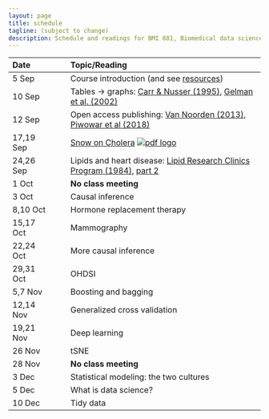 ```yaml
---
layout: page
title: schedule
tagline: (subject to change)
description: Schedule and readings for BMI 881, Biomedical data science scholarly literature
---
```


| Date    | &nbsp;&nbsp;&nbsp;&nbsp;   | Topic/Reading  |
| :------ | -- | :----- |
| 5 Sep   |    | Course introduction (and see [resources](resources.html))
| 10 Sep  |    | Tables &rarr; graphs: [Carr & Nusser (1995)](http://mason.gmu.edu/~dcarr/lib/v6n3.pdf), [Gelman et al. (2002)](https://doi.org/10.1198/000313002317572790)
| 12 Sep  |    | Open access publishing: [Van Noorden (2013)](https://doi.org/10.1038/495426a), [Piwowar et al (2018)](https://doi.org/10.7717/peerj.4375)
| 17,19 Sep  |    | [Snow on Cholera](http://www.ph.ucla.edu/epi/snow/snowbook.html) [![pdf logo](https://kbroman.org/pages/icons16/pdf-icon.png)](https://bit.ly/snow_cholera_pdf) |
| 24,26 Sep |     | Lipids and heart disease: [Lipid Research Clinics Program (1984)](https://doi.org/10.1001/jama.1984.03340270029025), [part 2](https://doi.org/10.1001/jama.1984.03340270043026) |
| 1 Oct   |    | **No class meeting**
| 3 Oct   |    | Causal inference
| 8,10 Oct |   | Hormone replacement therapy |
| 15,17 Oct |  | Mammography
| 22,24 Oct |  | More causal inference
| 29,31 Oct |  | OHDSI
| 5,7 Nov   |  | Boosting and bagging
| 12,14 Nov |  | Generalized cross validation |
| 19,21 Nov |  | Deep learning
| 26 Nov    |  | tSNE
| 28 Nov |    | **No class meeting**
| 3 Dec |   | Statistical modeling: the two cultures |
| 5 Dec |   | What is data science? |
| 10 Dec  |   | Tidy data
